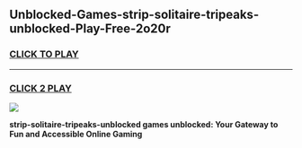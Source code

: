 
## Unblocked-Games-strip-solitaire-tripeaks-unblocked-Play-Free-2o20r
<h3>
<a href="https://premium76.site?title=strip-solitaire-tripeaks-unblocked&ref=23A">CLICK TO PLAY</a></h3>
<hr>

<h3>
<a href="https://premium76.site?title=strip-solitaire-tripeaks-unblocked&ref=23A">CLICK 2 PLAY</a>
  
</h3>

<a href="https://premium76.site?title=strip-solitaire-tripeaks-unblocked&ref=23A"><img src="https://clearcache.store/games.png"></a>


**strip-solitaire-tripeaks-unblocked games unblocked: Your Gateway to Fun and Accessible Online Gaming**
